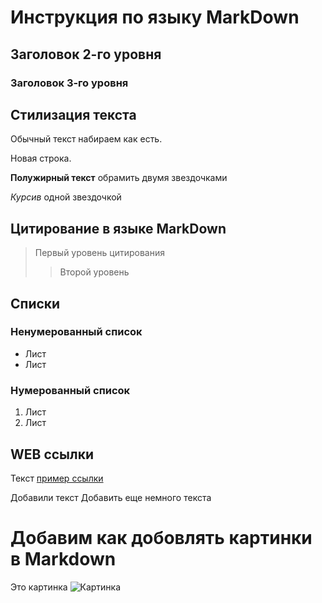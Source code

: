 # Инструкция по языку MarkDown

## Заголовок 2-го уровня
### Заголовок 3-го уровня

## Стилизация текста

Обычный текст набираем как есть.

Новая строка. 

**Полужирный текст** обрамить двумя звездочками 

*Курсив* одной звездочкой

## Цитирование в языке MarkDown
>Первый уровень цитирования
>>Второй уровень 

## Списки
### Ненумерованный список 
* Лист
* Лист
### Нумерованный список
1. Лист
2. Лист

## WEB ссылки
Текст [пример ссылки](http.example.com "Всплывающая подсказка")

Добавили текст
Добавить еще немного текста

# Добавим как добовлять картинки в Markdown
Это картинка
![Картинка](rrrr.jpeg)